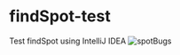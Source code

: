 # findSpot-test
Test findSpot using IntelliJ IDEA
![spotBugs](https://github.com/GenoF420/findSpot-test/assets/118465823/4ae68dfe-7ab1-4d0e-b49d-da87581043f4)
